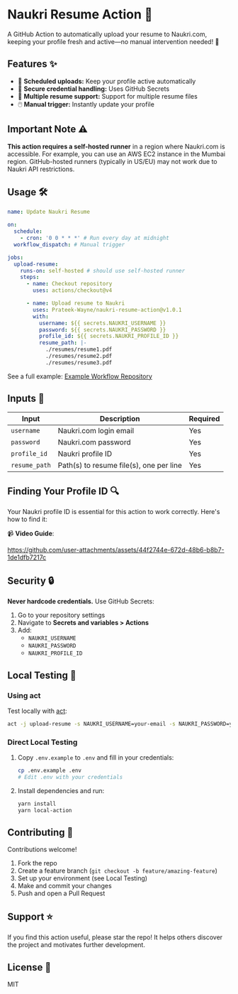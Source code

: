 # Naukri Resume Action 📄

A GitHub Action to automatically upload your resume to Naukri.com, keeping your
profile fresh and active—no manual intervention needed! 🚀

## Features ✨

- 🔄 **Scheduled uploads:** Keep your profile active automatically
- 🔐 **Secure credential handling:** Uses GitHub Secrets
- 📂 **Multiple resume support:** Support for multiple resume files
- 🖱️ **Manual trigger:** Instantly update your profile

## Important Note ⚠️

**This action requires a self-hosted runner** in a region where Naukri.com is
accessible. For example, you can use an AWS EC2 instance in the Mumbai region.
GitHub-hosted runners (typically in US/EU) may not work due to Naukri API
restrictions.

## Usage 🛠️

```yaml
name: Update Naukri Resume

on:
  schedule:
    - cron: '0 0 * * *' # Run every day at midnight
  workflow_dispatch: # Manual trigger

jobs:
  upload-resume:
    runs-on: self-hosted # should use self-hosted runner
    steps:
      - name: Checkout repository
        uses: actions/checkout@v4

      - name: Upload resume to Naukri
        uses: Prateek-Wayne/naukri-resume-action@v1.0.1
        with:
          username: ${{ secrets.NAUKRI_USERNAME }}
          password: ${{ secrets.NAUKRI_PASSWORD }}
          profile_id: ${{ secrets.NAUKRI_PROFILE_ID }}
          resume_path: |-
            ./resumes/resume1.pdf
            ./resumes/resume2.pdf
            ./resumes/resume3.pdf
```

See a full example:
[Example Workflow Repository](https://github.com/jethalalCoder/Workflow/blob/main/.github/workflows/upload-resumeMain.yaml)

## Inputs 📝

| Input         | Description                             | Required |
| ------------- | --------------------------------------- | -------- |
| `username`    | Naukri.com login email                  | Yes      |
| `password`    | Naukri.com password                     | Yes      |
| `profile_id`  | Naukri profile ID                       | Yes      |
| `resume_path` | Path(s) to resume file(s), one per line | Yes      |

## Finding Your Profile ID 🔍

Your Naukri profile ID is essential for this action to work correctly. Here's
how to find it:

📹 **Video Guide**:

https://github.com/user-attachments/assets/44f2744e-672d-48b6-b8b7-1de1dfb7217c

## Security 🔒

**Never hardcode credentials.** Use GitHub Secrets:

1. Go to your repository settings
2. Navigate to **Secrets and variables > Actions**
3. Add:
   - `NAUKRI_USERNAME`
   - `NAUKRI_PASSWORD`
   - `NAUKRI_PROFILE_ID`

## Local Testing 🧪

### Using act

Test locally with [act](https://github.com/nektos/act):

```bash
act -j upload-resume -s NAUKRI_USERNAME=your-email -s NAUKRI_PASSWORD=your-password -s NAUKRI_PROFILE_ID=your-profile-id
```

### Direct Local Testing

1. Copy `.env.example` to `.env` and fill in your credentials:
   ```bash
   cp .env.example .env
   # Edit .env with your credentials
   ```
2. Install dependencies and run:
   ```bash
   yarn install
   yarn local-action
   ```

## Contributing 🤝

Contributions welcome!

1. Fork the repo
2. Create a feature branch (`git checkout -b feature/amazing-feature`)
3. Set up your environment (see Local Testing)
4. Make and commit your changes
5. Push and open a Pull Request

## Support ⭐

If you find this action useful, please star the repo! It helps others discover
the project and motivates further development.

## License 📄

MIT
